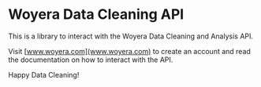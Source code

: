 # Woyera Data Cleaning API

This is a library to interact with the Woyera Data Cleaning and Analysis API. 

Visit [www.woyera.com](www.woyera.com) to create an account and read the documentation on how to interact with the API.

Happy Data Cleaning!